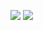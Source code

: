 [![](https://github-readme-stats.vercel.app/api/top-langs/?username=Sunpacker)](https://github-readme-stats.vercel.app/api/top-langs/?username=Sunpacker)
[![](https://github-readme-stats.vercel.app/api?username=Sunpacker&count_private=true)](https://github-readme-stats.vercel.app/api?username=Sunpacker&count_private=true)
